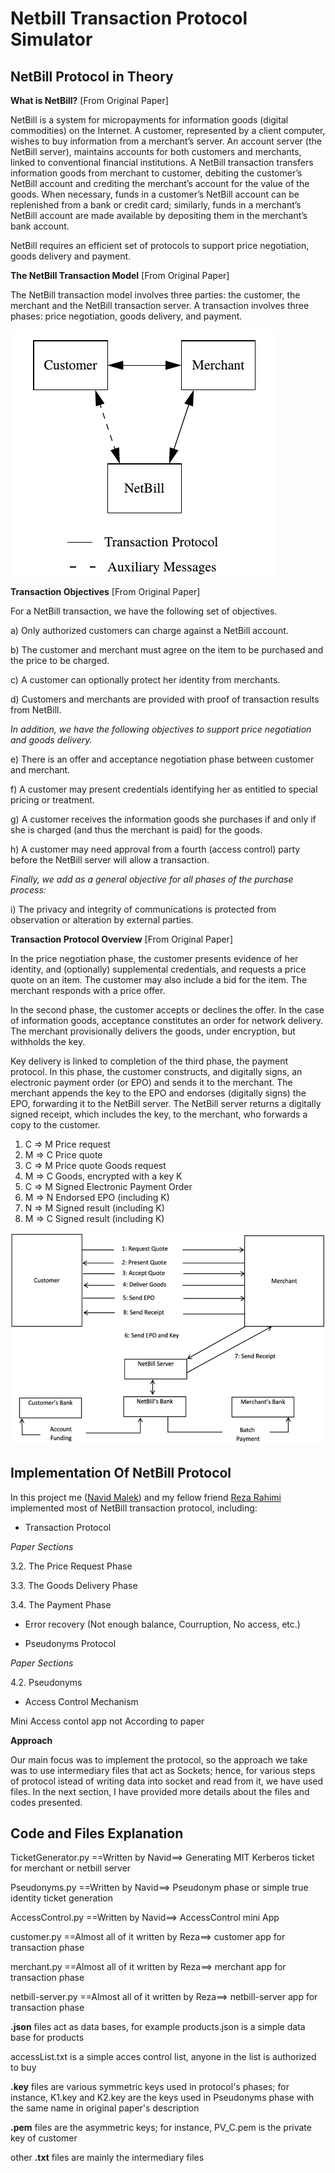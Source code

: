 # Netbill Transaction Protocol Simulator


## NetBill Protocol in Theory


**What is NetBill?** [From Original Paper]

NetBill is a system for micropayments for information
goods (digital commodities) on the Internet.
A customer, represented by a client computer, 
wishes to buy information from a merchant’s
server. An account server (the NetBill server), maintains
accounts for both customers and merchants, linked to
conventional financial institutions. A NetBill transaction
transfers information goods from merchant to customer,
debiting the customer’s NetBill account and crediting
the merchant’s account for the value of the goods. When
necessary, funds in a customer’s NetBill account can be
replenished from a bank or credit card; similarly, funds
in a merchant’s NetBill account are made available by
depositing them in the merchant’s bank account.

NetBill requires an efficient set of protocols to
support price negotiation, goods delivery and payment.

**The NetBill Transaction Model** [From Original Paper]

The NetBill transaction model involves three parties:
the customer, the merchant and the NetBill transaction
server. A transaction involves three phases: price
negotiation, goods delivery, and payment.

![NetBill Transaction Model](NetBillModel.png)


**Transaction Objectives** [From Original Paper]

For a NetBill transaction, we have the following set of
objectives. 

a) Only authorized customers can charge against a
NetBill account.

b) The customer and merchant must agree on the item
to be purchased and the price to be charged.

c) A customer can optionally protect her identity from
merchants.

d) Customers and merchants are provided with proof
of transaction results from NetBill.

*In addition, we have the following objectives to support
price negotiation and goods delivery.*

e) There is an offer and acceptance negotiation phase
between customer and merchant.

f) A customer may present credentials identifying her
as entitled to special pricing or treatment.

g) A customer receives the information goods she purchases if and only if she is charged (and thus the
merchant is paid) for the goods.

h) A customer may need approval from a fourth
(access control) party before the NetBill server will
allow a transaction.

*Finally, we add as a general objective for all phases of
the purchase process:*

i) The privacy and integrity of communications is
protected from observation or alteration by external
parties.


**Transaction Protocol Overview** [From Original Paper]

In the price negotiation phase, the customer
presents evidence of her identity, and (optionally)
supplemental credentials, and requests a price quote on
an item. The customer may also include a bid for the
item. The merchant responds with a price offer.

In the second phase, the customer accepts or
declines the offer. In the case of information goods,
acceptance constitutes an order for network delivery.
The merchant provisionally delivers the goods, under
encryption, but withholds the key.

Key delivery is linked to completion of the third
phase, the payment protocol. In this phase, the customer
constructs, and digitally signs, an electronic payment
order (or EPO) and sends it to the merchant. The
merchant appends the key to the EPO and endorses
(digitally signs) the EPO, forwarding it to the NetBill
server. The NetBill server returns a digitally signed
receipt, which includes the key, to the merchant, who
forwards a copy to the customer.

1. C ⇒ M Price request
2. M ⇒ C Price quote
3. C ⇒ M Price quote Goods request
4. M ⇒ C Goods, encrypted with a key K
5. C ⇒ M Signed Electronic Payment Order
6. M ⇒ N Endorsed EPO (including K)
7. N ⇒ M Signed result (including K)
8. M ⇒ C Signed result (including K)

![NetBill Protocol Phases](NetBillPhases.png)


## Implementation Of NetBill Protocol

In this project me ([Navid Malek](https://www.linkedin.com/in/navid-malek-b9bb6b128/)) and my fellow friend [Reza Rahimi](https://www.linkedin.com/in/reza-rahimi-883b61167/) implemented most of NetBill transaction protocol, including:

- Transaction Protocol

*Paper Sections*

3.2. The Price Request Phase

3.3. The Goods Delivery Phase

3.4. The Payment Phase

+ Error recovery (Not enough balance, Courruption, No access, etc.)

- Pseudonyms Protocol

*Paper Sections*

4.2. Pseudonyms

- Access Control Mechanism

Mini Access contol app not According to paper

**Approach**

Our main focus was to implement the protocol, so the approach we take was to use intermediary files that act as Sockets; hence, for various steps of protocol istead of writing data into socket and read from it, we have used files. In the next section, I have provided more details about the files and codes presented.

## Code and Files Explanation

TicketGenerator.py ==Written by Navid==> Generating MIT Kerberos ticket for merchant or netbill server

Pseudonyms.py ==Written by Navid==>  Pseudonym phase or simple true identity ticket generation

AccessControl.py ==Written by Navid==> AccessControl mini App

customer.py ==Almost all of it written by Reza==> customer app for transaction phase

merchant.py ==Almost all of it written by Reza==> merchant app for transaction phase

netbill-server.py  ==Almost all of it written by Reza==> netbill-server app for transaction phase

**.json** files act as data bases, for example products.json is a simple data base for products

accessList.txt is a simple acces control list, anyone in the list is authorized to buy

**.key** files are various symmetric keys used in protocol's phases; for instance, K1.key and K2.key are the keys used in Pseudonyms phase with the same name in original paper's description

**.pem** files are the asymmetric keys; for instance, PV_C.pem is the private key of customer

other **.txt** files are mainly the intermediary files



